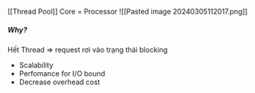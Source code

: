 [[Thread Pool]]
Core = Processor
![[Pasted image 20240305112017.png]]
##### Why?
Hết Thread => request rơi vào trạng thái blocking
* Scalability
* Perfomance for I/O bound
* Decrease overhead cost